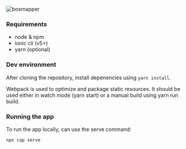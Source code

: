 ![bosmapper](https://github.com/damienallen/bosmapper/blob/develop/src/assets/logo_dark.png)

### Requirements
- node & npm
- ionic cli (v5+)
- yarn (optional)


### Dev environment
After cloning the repository, install depenencies using `yarn install`.

Webpack is used to optimize and package static resources. It should be used either in watch mode (yarn start) or a manual build using yarn run build.


### Running the app

To run the app locally, can use the serve command:

```bash
npx cap serve
```

